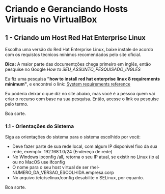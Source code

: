 # Criando e Geranciando Hosts Virtuais no VirtualBox

## 1 - Criando um Host Red Hat Enterprise Linux

Escolha uma versão do Red Hat Enterprise Linux, baixe instale de acordo com os requistos técnicos mínimos recomendados pelo site oficial.

**Dica:** A maior parte das documentções chega primeiro em inglês, então pesquise no Google *How to SEU_ASSUNTO_PESQUISADO_INGLES*

Eu fiz uma pesquisa **"how to install red hat enterprise linux 8 requirements minimum"**, e encontrei o link: [System requirements reference](https://access.redhat.com/documentation/pt-br/red_hat_enterprise_linux/8/html/performing_a_standard_rhel_8_installation/system-requirements-reference_installing-rhel)

Eu poderia deixar o que diz no site abaixo, mas você é a pessoa quem vai criar o recurso com base na sua pesquisa. Então, acesse o link ou pesquise pelo termo.

Boa sorte.

### 1.1 - Orientações do Sistema

Siga as orientações do sistema para o sistema escolhido por você:

- Deve fazer parte de sua rede local, com algum IP disponível fixo da sua rede, exemplo: 192.168.1.0/24 (Endereço de rede)
 - No Windows ipconfig /all, retorna o seu IP atual, se existir no Linux (ip a) ou no MacOS use ifconfig
- O nome para o seu host virtual de ser rhel-NUMERO_DA_VERSAO_ESCOLHIDA.empresa.corp
- No arquivo /etc/selinux/config desabilite o SELinux, por equanto.

Boa sorte.
